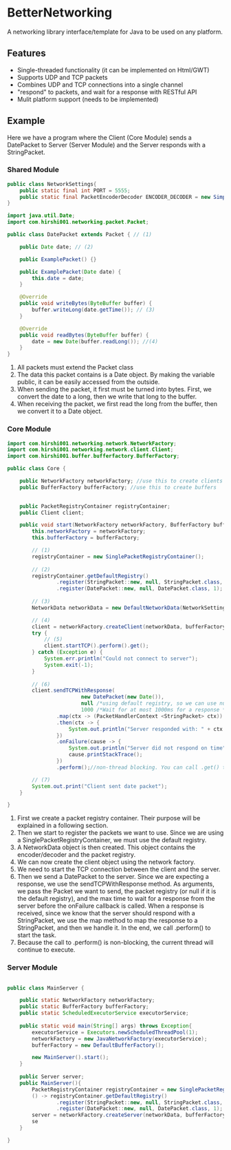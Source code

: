 # BetterNetworking
A networking library interface/template for Java to be used on any platform.

## Features
- Single-threaded functionality \(it can be implemented on Html/GWT\)
- Supports UDP and TCP packets
- Combines UDP and TCP connections into a single channel
- "respond" to packets, and wait for a response with RESTful API
- Mulit platform support \(needs to be implemented\)

## Example
Here we have a program where the Client (Core Module) sends a DatePacket to Server (Server Module) and the Server responds with a StringPacket.

### Shared Module
```java
public class NetworkSettings{
    public static final int PORT = 5555;
    public static final PacketEncoderDecoder ENCODER_DECODER = new SimplePacketEncoderDecoder(); 
}
```


```java
import java.util.Date;
import com.hirshi001.networking.packet.Packet;

public class DatePacket extends Packet { // (1)

    public Date date; // (2)

    public ExamplePacket() {}

    public ExamplePacket(Date date) {
        this.date = date;
    }

    @Override
    public void writeBytes(ByteBuffer buffer) { 
        buffer.writeLong(date.getTime()); // (3)
    }

    @Override
    public void readBytes(ByteBuffer buffer) { 
        date = new Date(buffer.readLong()); //(4)
    }
}
```

1. All packets must extend the Packet class
2. The data this packet contains is a Date object. By making the variable public, it can be easily accessed from the outside.
3. When sending the packet, it first must be turned into bytes. First, we convert the date to a long, then we write that long to the buffer.
4. When receiving the packet, we first read the long from the buffer, then we convert it to a Date object.

### Core Module

```java
import com.hirshi001.networking.network.NetworkFactory;
import com.hirshi001.networking.network.client.Client;
import com.hirshi001.buffer.bufferfactory.BufferFactory;

public class Core {

    public NetworkFactory networkFactory; //use this to create clients and servers (if supported)
    public BufferFactory bufferFactory; //use this to create buffers
    

    public PacketRegistryContainer registryContainer;
    public Client client;

    public void start(NetworkFactory networkFactory, BufferFactory bufferFactory) {
        this.networkFactory = networkFactory;
        this.bufferFactory = bufferFactory;

        // (1)
        registryContainer = new SinglePacketRegistryContainer();
        
        // (2)
        registryContainer.getDefaultRegistry()
                .register(StringPacket::new, null, StringPacket.class, 0)
                .register(DatePacket::new, null, DatePacket.class, 1);
        
        // (3)
        NetworkData networkData = new DefaultNetworkData(NetworkSettings.ENCODER_DECODER, registryContainer);

        // (4)
        client = networkFactory.createClient(networkData, bufferFactory, "localhost", NetworkSettings.PORT);
        try {
            // (5)
            client.startTCP().perform().get();
        } catch (Exception e) {
            System.err.println("Could not connect to server");
            System.exit(-1);
        }
        
        // (6)
        client.sendTCPWithResponse(
                        new DatePacket(new Date()),
                        null /*using default registry, so we can use null */,
                        1000 /*Wait for at most 1000ms for a response */)
                .map(ctx -> (PacketHandlerContext <StringPacket> ctx))
                .then(ctx -> {
                    System.out.println("Server responded with: " + ctx.packet.value);
                })
                .onFailure(cause -> {
                    System.out.println("Server did not respond on time");
                    cause.printStackTrace();
                })
                .perform();//non-thread blocking. You can call .get() to block until the task is completed

        // (7)
        System.out.print("Client sent date packet");
    }

}
```

1. First we create a packet registry container. Their purpose will be explained in a following section.
2. Then we start to register the packets we want to use. Since we are using a SinglePacketRegistryContainer, we must use the default registry. 
3. A NetworkData object is then created. This object contains the encoder/decoder and the packet registry.
4. We can now create the client object using the network factory.
5. We need to start the TCP connection between the client and the server.
6. Then we send a DatePacket to the server. Since we are expecting a response, we use the sendTCPWithResponse method. 
As arguments, we pass the Packet we want to send, the packet registry (or null if it is the default registry), and the 
max time to wait for a response from the server before the onFailure callback is called. When a response is received, 
since we know that the server should respond with a StringPacket, we use the map method to map the response to a StringPacket,
and then we handle it. In the end, we call .perform() to start the task.
7. Because the call to .perform() is non-blocking, the current thread will continue to execute.

### Server Module

```java

public class MainServer {

    public static NetworkFactory networkFactory;
    public static BufferFactory bufferFactory;
    public static ScheduledExecutorService executorService;
    
    public static void main(String[] args) throws Exception{
        executorService = Executors.newScheduledThreadPool(1);
        networkFactory = new JavaNetworkFactory(executorService);
        bufferFactory = new DefaultBufferFactory();

        new MainServer().start();
    }
    
    public Server server;
    public MainServer(){
        PacketRegistryContainer registryContainer = new SinglePacketRegistryContainer();
        () -> registryContainer.getDefaultRegistry()
                .register(StringPacket::new, null, StringPacket.class, 0)
                .register(DatePacket::new, null, DatePacket.class, 1);
        server = networkFactory.createServer(networkData, bufferFactory, NetworkSettings.PORT);
        se
    }

}

```